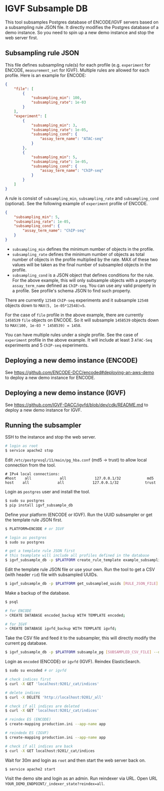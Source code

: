 # IGVF Subsample DB

This tool subsamples Postgres database of ENCODE/IGVF servers based on a subsampling rule JSON file. 
It directly modifies the Postgres database of a demo instance. So you need to spin up a new demo instance and stop the web server first.


## Subsampling rule JSON

This file defines subsampling rule(s) for each profile (e.g. `experiment` for ENCODE, `measurement_set` for IGVF). Multiple rules are allowed for each profile. Here is an example for ENCODE:
```json
{
    "file": [
        {
            "subsampling_min": 100,
            "subsampling_rate": 1e-03
        }
    ],
    "experiment": [
        {
            "subsampling_min": 3,
            "subsampling_rate": 1e-05,
            "subsampling_cond": {
                "assay_term_name": "ATAC-seq"
            }
        },
        {
            "subsampling_min": 5,
            "subsampling_rate": 1e-05,
            "subsampling_cond": {
                "assay_term_name": "ChIP-seq"
            }
        }
	]
}
```

A rule is consist of `subsampling_min`, `subsampling_rate` and `subsampling_cond` (optional). See the following example of `experiment` profile of ENCODE.
```json
{
    "subsampling_min": 5,
    "subsampling_rate": 1e-05,
    "subsampling_cond": {
        "assay_term_name": "ChIP-seq"
    }
}
```

* `subsampling_min` defines the minimum number of objects in the profile.
* `subsampling_rate` defines the minimum number of objects as total number of objects in the profile multiplied by the rate. MAX of these two values will be taken as the final number of subsampled objects in the profile.
* `subsampling_cond` is a JSON object that defines conditions for the rule. For the above example, this will only subsample objects with a property `assay_term_name` defined as `ChIP-seq`. You can use any valid property in a profile. See profile's schema JSON to find such property.

There are currently `12548` `ChIP-seq` experiments and it subsample `12548` objects down to `MAX(5, 1e-05*12548)=5`.

For the case of `file` profile in the above example, there are currently `1458539` `file` objects on ENCODE. So it will subsample `1458539` objects down to `MAX(100, 1e-03 * 1458539) = 1458`.

You can have multiple rules under a single profile. See the case of `experiment` profile in the above example. It will include at least 3 `ATAC-Seq` experiments and 5 `ChIP-seq` experiments.


## Deploying a new demo instance (ENCODE)

See https://github.com/ENCODE-DCC/encoded#deploying-an-aws-demo to deploy a new demo instance for ENCODE.


## Deploying a new demo instance (IGVF)

See https://github.com/IGVF-DACC/igvfd/blob/dev/cdk/README.md to deploy a new demo instance for IGVF.


## Running the subsampler

SSH to the instance and stop the web server.
```bash
# login as root
$ service apache2 stop
```

Edit `/etc/postgresql/11/main/pg_hba.conf` (md5 -> trust) to allow local connection from the tool.
```
# IPv4 local connections:
#host    all             all             127.0.0.1/32            md5
host    all             all             127.0.0.1/32            trust
```

Login as `postgres` user and install the tool.
```bash
$ sudo su postgres
$ pip install igvf_subsample_db
```

Define your platform (ENCODE or IGVF). Run the UUID subsampler or get the template rule JSON first.
```bash
$ PLATFORM=ENCODE # or IGVF

# login as postgres
$ sudo su postgres

# get a template rule JSON first
# this teamplate will include all profiles defined in the database
$ igvf_subsample_db -p $PLATFORM create_rule_template example_subsampling_rule.json
```

Edit the template rule JSON file or use your own. Run the tool to get a CSV (with header `rid`) file with subsampled UUIDs.
```bash
$ igvf_subsample_db -p $PLATFORM get_subsampled_uuids [RULE_JSON_FILE] -o subsampled.csv --debug
```

Make a backup of the database.
```bash
$ psql

# for ENCODE
> CREATE DATABASE encoded_backup WITH TEMPLATE encoded;

# for IGVF
> CREATE DATABASE igvfd_backup WITH TEMPLATE igvfd;
```

Take the CSV file and feed it to the subsampler, this will directly modify the current pg database.
```bash
$ igvf_subsample_db -p $PLATFORM subsample_pg [SUBSAMPLED_CSV_FILE] --debug
```

Login as `encoded` (ENCODE) or `igvfd` (IGVF). Reindex ElasticSearch.
```bash
$ sudo su encoded # or igvfd

# check indices first
$ curl -X GET 'localhost:9201/_cat/indices'

# delete indices
$ curl -X DELETE 'http://localhost:9201/_all'

# check if all indices are deleted
$ curl -X GET 'localhost:9201/_cat/indices'

# reindex ES (ENCODE)
$ create-mapping production.ini --app-name app

# reindedx ES (IGVF)
$ create-mapping production.ini --app-name app

# check if all indices are back
$ curl -X GET localhost:9201/_cat/indices
```

Wait for 30m and login as `root` and then start the web server back on.
```bash
$ service apache2 start
```

Visit the demo site and login as an admin. Run reindexer via URL. Open URL `YOUR_DEMO_ENDPOINT/_indexer_state?reindex=all`.
